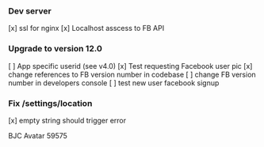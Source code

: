 ### Dev server
[x] ssl for nginx
[x] Localhost asscess to FB API

### Upgrade to version 12.0
[ ] App specific userid (see v4.0)
[x] Test requesting Facebook user pic
[x] change references to FB version number in codebase
[ ] change FB version number in developers console
[ ] test new user facebook signup

### Fix /settings/location
[x] empty string should trigger error

BJC Avatar 59575
